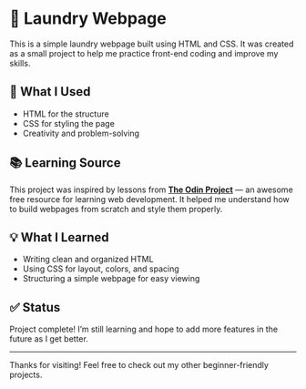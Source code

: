 
# 🧼 Laundry Webpage

This is a simple laundry webpage built using HTML and CSS. It was created as a small project to help me practice front-end coding and improve my skills.

## 🔧 What I Used

- HTML for the structure
- CSS for styling the page
- Creativity and problem-solving

## 📚 Learning Source

This project was inspired by lessons from **[The Odin Project](https://www.theodinproject.com/)** — an awesome free resource for learning web development. It helped me understand how to build webpages from scratch and style them properly.

## 💡 What I Learned

- Writing clean and organized HTML
- Using CSS for layout, colors, and spacing
- Structuring a simple webpage for easy viewing

## ✅ Status

Project complete! I’m still learning and hope to add more features in the future as I get better.

---

Thanks for visiting! Feel free to check out my other beginner-friendly projects.
